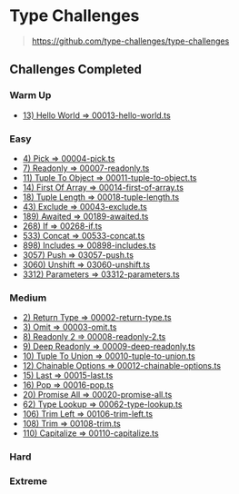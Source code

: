 # Type Challenges

> https://github.com/type-challenges/type-challenges

## Challenges Completed

<!--TableOfContents-->

### Warm Up
- [13) Hello World => 00013-hello-world.ts](/0-warm-up/00013-hello-world.ts)

### Easy
- [4) Pick => 00004-pick.ts](/1-easy/00004-pick.ts)
- [7) Readonly => 00007-readonly.ts](/1-easy/00007-readonly.ts)
- [11) Tuple To Object => 00011-tuple-to-object.ts](/1-easy/00011-tuple-to-object.ts)
- [14) First Of Array => 00014-first-of-array.ts](/1-easy/00014-first-of-array.ts)
- [18) Tuple Length => 00018-tuple-length.ts](/1-easy/00018-tuple-length.ts)
- [43) Exclude => 00043-exclude.ts](/1-easy/00043-exclude.ts)
- [189) Awaited => 00189-awaited.ts](/1-easy/00189-awaited.ts)
- [268) If => 00268-if.ts](/1-easy/00268-if.ts)
- [533) Concat => 00533-concat.ts](/1-easy/00533-concat.ts)
- [898) Includes => 00898-includes.ts](/1-easy/00898-includes.ts)
- [3057) Push => 03057-push.ts](/1-easy/03057-push.ts)
- [3060) Unshift => 03060-unshift.ts](/1-easy/03060-unshift.ts)
- [3312) Parameters => 03312-parameters.ts](/1-easy/03312-parameters.ts)

### Medium
- [2) Return Type => 00002-return-type.ts](/2-medium/00002-return-type.ts)
- [3) Omit => 00003-omit.ts](/2-medium/00003-omit.ts)
- [8) Readonly 2 => 00008-readonly-2.ts](/2-medium/00008-readonly-2.ts)
- [9) Deep Readonly => 00009-deep-readonly.ts](/2-medium/00009-deep-readonly.ts)
- [10) Tuple To Union => 00010-tuple-to-union.ts](/2-medium/00010-tuple-to-union.ts)
- [12) Chainable Options => 00012-chainable-options.ts](/2-medium/00012-chainable-options.ts)
- [15) Last => 00015-last.ts](/2-medium/00015-last.ts)
- [16) Pop => 00016-pop.ts](/2-medium/00016-pop.ts)
- [20) Promise All => 00020-promise-all.ts](/2-medium/00020-promise-all.ts)
- [62) Type Lookup => 00062-type-lookup.ts](/2-medium/00062-type-lookup.ts)
- [106) Trim Left => 00106-trim-left.ts](/2-medium/00106-trim-left.ts)
- [108) Trim => 00108-trim.ts](/2-medium/00108-trim.ts)
- [110) Capitalize => 00110-capitalize.ts](/2-medium/00110-capitalize.ts)

### Hard

### Extreme

<!--/TableOfContents-->
